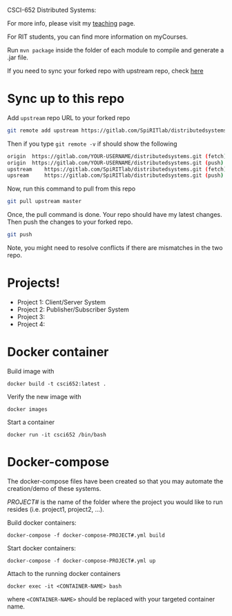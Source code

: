 CSCI-652 Distributed Systems:

For more info, please visit my [teaching](https://www.cs.rit.edu/~ph/teaching) page.

For RIT students, you can find more information on myCourses.

Run ```mvn package``` inside the folder of each module to compile and generate a .jar file.


If you need to sync your forked repo with upstream repo, check [here](https://help.github.com/en/github/collaborating-with-issues-and-pull-requests/syncing-a-fork)

# Sync up to this repo

Add `upstream` repo URL to your forked repo
```bash
git remote add upstream https://gitlab.com/SpiRITlab/distributedsystems.git
```

Then if you type ```git remote -v``` if should show the following
```bash
origin	https://gitlab.com/YOUR-USERNAME/distributedsystems.git (fetch)
origin	https://gitlab.com/YOUR-USERNAME/distributedsystems.git (push)
upstream	https://gitlab.com/SpiRITlab/distributedsystems.git (fetch)
upsream		https://gitlab.com/SpiRITlab/distributedsystems.git (push)
```

Now, run this command to pull from this repo
```bash
git pull upstream master
```

Once, the pull command is done. Your repo should have my latest changes. Then push the changes to your forked repo.
```bash
git push
```

Note, you might need to resolve conflicts if there are mismatches in the two repo.

# Projects!

- Project 1: Client/Server System
- Project 2: Publisher/Subscriber System
- Project 3:
- Project 4:

# Docker container
Build image with
```
docker build -t csci652:latest .
```

Verify the new image with 
```
docker images
```

Start a container
```
docker run -it csci652 /bin/bash
```


# Docker-compose
The docker-compose files have been created so that you may automate the creation/demo of these systems.

_PROJECT#_ is the name of the folder where the project you would like to run resides (i.e. project1, project2, ...).

Build docker containers:
```
docker-compose -f docker-compose-PROJECT#.yml build
```

Start docker containers:
```
docker-compose -f docker-compose-PROJECT#.yml up
```

Attach to the running docker containers
```
docker exec -it <CONTAINER-NAME> bash
```
where `<CONTAINER-NAME>` should be replaced with your targeted container name.